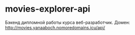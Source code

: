 # movies-explorer-api

Бэкенд дипломной работы курса веб-разработчик.
Домен: http://movies.yanaaboch.nomoredomains.icu/api/
